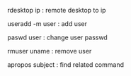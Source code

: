 rdesktop ip : remote desktop to ip

useradd -m user : add user

paswd user : change user passwd 

rmuser uname : remove user

apropos subject : find related command

